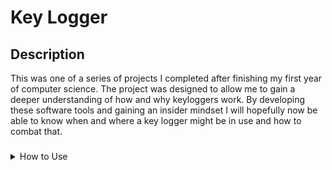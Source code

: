 # Key Logger
## Description
This was one of a series of projects I completed after finishing my first year of computer science. The project was designed to allow me to gain a deeper understanding of how and why keyloggers work. By developing these software tools and gaining an insider mindset I will hopefully now be able to know when and where a key logger might be in use and how to combat that.  
###
<details><summary>How to Use</summary>
<p>
Enter your desired runtime in the main.py file

#### Command

```
python main.py 
```

</p>
</details>
